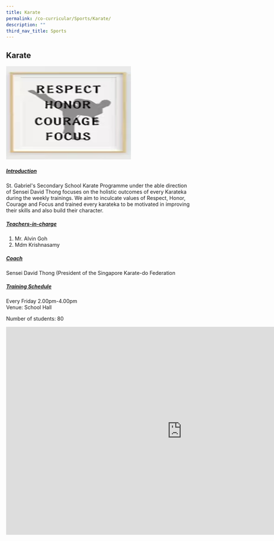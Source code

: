 ```yaml
---
title: Karate
permalink: /co-curricular/Sports/Karate/
description: ""
third_nav_title: Sports
---
```

## Karate


![](/images/CCA/Sports%20&amp;%20Games/Karate/Karate.png)

##### <u>Introduction</u>
St. Gabriel's Secondary School Karate Programme under the able direction of Sensei David Thong focuses on the holistic outcomes of every Karateka during the weekly trainings. We aim to inculcate values of Respect, Honor, Courage and Focus and trained every karateka to be motivated in improving their skills and also build their character.

##### <u>Teachers-in-charge</u>
1. Mr. Alvin Goh<br>
2. Mdm Krishnasamy

##### <u>Coach</u><br>
Sensei David Thong (President of the Singapore Karate-do Federation
 
##### <u>Training Schedule</u><br>
Every Friday 2.00pm-4.00pm <br>
Venue: School Hall

Number of students: 80

<iframe allowfullscreen="true" height="569" width="960" frameborder="0" src="https://docs.google.com/presentation/d/e/2PACX-1vQS_CyhgUvqpA7E1BUMajD_pDJcKdiCqMcWLYqrPXrybyyv8gwZMLEYUOXFNbZpfD6wZsZ2LCM2Su6o/embed?start=true&amp;loop=false&amp;delayms=3000"></iframe>